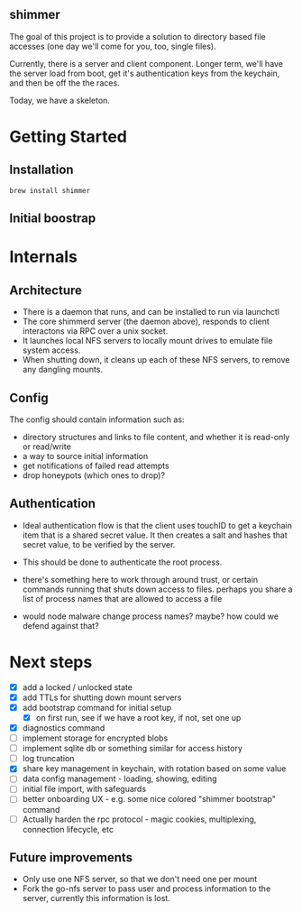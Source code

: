 shimmer
-----

The goal of this project is to provide a solution to directory based file accesses (one day we'll come for you, too, single files).

Currently, there is a server and client component. Longer term, we'll have the server load from boot, get it's authentication keys from the keychain, and then be off the the races.

Today, we have a skeleton.

# Getting Started

## Installation
```
brew install shimmer
```

## Initial boostrap



# Internals
## Architecture
 - There is a daemon that runs, and can be installed to run via launchctl
 - The core shimmerd server (the daemon above), responds to client interactons via RPC over a unix socket.
 - It launches local NFS servers to locally mount drives to emulate file system access.
 - When shutting down, it cleans up each of these NFS servers, to remove any dangling mounts.


## Config
The config should contain information such as:

 - directory structures and links to file content, and whether it is read-only or read/write
 - a way to source initial information
 - get notifications of failed read attempts
 - drop honeypots (which ones to drop)?


## Authentication
 - Ideal authentication flow is that the client uses touchID to get a keychain item that
 is a shared secret value. It then creates a salt and hashes that secret value, to be verified
 by the server.
 - This should be done to authenticate the root process.

 - there's something here to work through around trust, or certain commands running that shuts down
 access to files. perhaps you share a list of process names that are allowed to access a file

 - would node malware change process names? maybe? how could we defend against that?


# Next steps
 - [x] add a locked / unlocked state
 - [x] add TTLs for shutting down mount servers
 - [x] add bootstrap command for initial setup
    - [x] on first run, see if we have a root key, if not, set one up
 - [x] diagnostics command
 - [ ] implement storage for encrypted blobs
 - [ ] implement sqlite db or something similar for access history
 - [ ] log truncation
 - [x] share key management in keychain, with rotation based on some value
 - [ ] data config management - loading, showing, editing
 - [ ] initial file import, with safeguards
 - [ ] better onboarding UX - e.g. some nice colored "shimmer bootstrap" command
 - [ ] Actually harden the rpc protocol - magic cookies, multiplexing, connection lifecycle, etc

 ## Future improvements
  - Only use one NFS server, so that we don't need one per mount
  - Fork the go-nfs server to pass user and process information to the server, currently this information is lost.